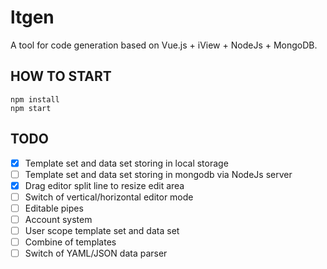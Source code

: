# ltgen

A tool for code generation based on Vue.js + iView + NodeJs + MongoDB.

## HOW TO START

```
npm install
npm start
```


## TODO

- [x] Template set and data set storing in local storage
- [ ] Template set and data set storing in mongodb via NodeJs server
- [x] Drag editor split line to resize edit area
- [ ] Switch of vertical/horizontal editor mode
- [ ] Editable pipes
- [ ] Account system
- [ ] User scope template set and data set
- [ ] Combine of templates
- [ ] Switch of YAML/JSON data parser
